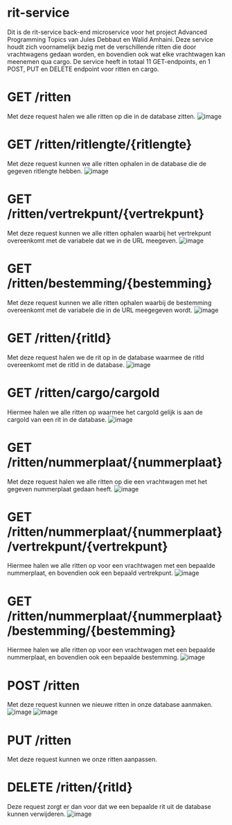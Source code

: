 # rit-service
Dit is de rit-service back-end microservice voor het project Advanced Programming Topics van Jules Debbaut en Walid Amhaini. Deze service houdt zich voornamelijk bezig met de verschillende ritten die door vrachtwagens gedaan worden, en bovendien ook wat elke vrachtwagen kan meenemen qua cargo.
De service heeft in totaal 11 GET-endpoints, en 1 POST, PUT en DELETE endpoint voor ritten en cargo.

# GET /ritten
Met deze request halen we alle ritten op die in de database zitten.
![image](https://user-images.githubusercontent.com/57659236/148534736-c4a14fd6-f17f-4877-94f6-2152c59a157b.png)

# GET /ritten/ritlengte/{ritlengte}
Met deze request kunnen we alle ritten ophalen in de database die de gegeven ritlengte hebben.
![image](https://user-images.githubusercontent.com/57659236/148534842-7409eb9f-d530-4d31-9fed-8416ab53d4cb.png)

# GET /ritten/vertrekpunt/{vertrekpunt}
Met deze request kunnen we alle ritten ophalen waarbij het vertrekpunt overeenkomt met de variabele dat we in de URL meegeven.
![image](https://user-images.githubusercontent.com/57659236/148534959-9a9a28eb-5d62-4899-a0c3-61f903bc7b63.png)

# GET /ritten/bestemming/{bestemming}
Met deze request kunnen we alle ritten ophalen waarbij de bestemming overeenkomt met de variabele die in de URL meegegeven wordt.
![image](https://user-images.githubusercontent.com/57659236/148535060-2004887d-ea64-4289-8660-be8a02c494b9.png)

# GET /ritten/{ritId}
Met deze request halen we de rit op in de database waarmee de ritId overeenkomt met de ritId in de database.
![image](https://user-images.githubusercontent.com/57659236/148535161-82940e71-78b2-4c14-b74f-ed63cd392999.png)

# GET /ritten/cargo/cargoId
Hiermee halen we alle ritten op waarmee het cargoId gelijk is aan de cargoId van een rit in de database.
![image](https://user-images.githubusercontent.com/57659236/148535300-6bd8d7cf-c4cf-46c1-9c2f-5694d3b6c547.png)

# GET /ritten/nummerplaat/{nummerplaat}
Met deze request halen we alle ritten op die een vrachtwagen met het gegeven nummerplaat gedaan heeft. 
![image](https://user-images.githubusercontent.com/57659236/148535430-e7a70087-5f51-4fa5-902c-355c1c266a05.png)

# GET /ritten/nummerplaat/{nummerplaat}/vertrekpunt/{vertrekpunt}
Hiermee halen we alle ritten op voor een vrachtwagen met een bepaalde nummerplaat, en bovendien ook een bepaald vertrekpunt.
![image](https://user-images.githubusercontent.com/57659236/148535581-7a770575-fb88-49ee-ab00-9784f65d1cec.png)

# GET /ritten/nummerplaat/{nummerplaat}/bestemming/{bestemming}
Hiermee halen we alle ritten op voor een vrachtwagen met een bepaalde nummerplaat, en bovendien ook een bepaalde bestemming.
![image](https://user-images.githubusercontent.com/57659236/148535674-4bbdc88f-28d4-4318-9bc5-b16bdc258291.png)

# POST /ritten
Met deze request kunnen we nieuwe ritten in onze database aanmaken.
![image](https://user-images.githubusercontent.com/57659236/148535902-7945f6d7-6637-46ef-b76f-1144c844c31d.png)
![image](https://user-images.githubusercontent.com/57659236/148535925-85140d91-c5a1-4e50-a593-4cc08e25e1f8.png)

# PUT /ritten
Met deze request kunnen we onze ritten aanpassen.

# DELETE /ritten/{ritId}
Deze request zorgt er dan voor dat we een bepaalde rit uit de database kunnen verwijderen.
![image](https://user-images.githubusercontent.com/57659236/148536088-f9fcc993-5da2-4820-93e7-a031776bf329.png)

